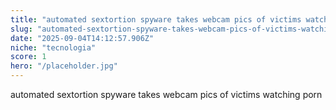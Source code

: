 ```yaml
---
title: "automated sextortion spyware takes webcam pics of victims watching porn"
slug: "automated-sextortion-spyware-takes-webcam-pics-of-victims-watching-porn"
date: "2025-09-04T14:12:57.906Z"
niche: "tecnologia"
score: 1
hero: "/placeholder.jpg"
---
```


automated sextortion spyware takes webcam pics of victims watching porn
